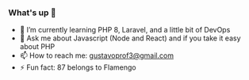 ### What's up 👋

- 🌱 I’m currently learning PHP 8, Laravel, and a little bit of DevOps
- 💬 Ask me about Javascript (Node and React) and if you take it easy about PHP
- 📫 How to reach me: gustavoprof3@gmail.com
- ⚡ Fun fact: 87 belongs to Flamengo
